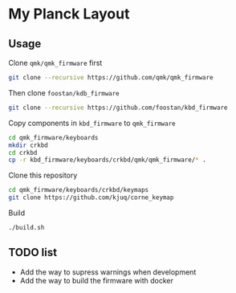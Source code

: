 # My Planck Layout

## Usage

Clone `qmk/qmk_firmware` first

```bash
git clone --recursive https://github.com/qmk/qmk_firmware
```

Then clone `foostan/kdb_firmware`

```bash
git clone --recursive https://github.com/foostan/kbd_firmware
```

Copy components in `kbd_firmware` to `qmk_firmware`

```bash
cd qmk_firmware/keyboards
mkdir crkbd
cd crkbd
cp -r kbd_firmware/keyboards/crkbd/qmk/qmk_firmware/* .
```

Clone this repository

```bash
cd qmk_firmware/keyboards/crkbd/keymaps
git clone https://github.com/kjuq/corne_keymap
```

Build

```bash
./build.sh
```

## TODO list

- Add the way to supress warnings when development
- Add the way to build the firmware with docker
